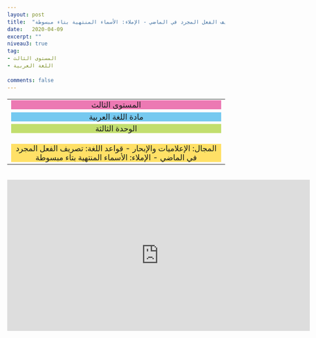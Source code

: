 ```yaml
---
layout: post
title:  "المستوى الثالث - مادة اللغة العربية - الوحدة الثالثة - المجال: الإعلاميات والإبحار - قواعد اللغة: تصريف الفعل المجرد في الماضي - الإملاء: الأسماء المنتهية بتاء مبسوطة"
date:   2020-04-09
excerpt: ""
niveau3: true
tag:
- المستوى الثالث 
- اللغة العربية

comments: false
---
```

<center>   
   <img style="display: none;" src="/assets/img/thumbnails/3-3-SanabilMedia.com.jpg" alt="" width="1" height="1">
<table dir="rtl" style="width: 100%; text-align: center; font-size: large;"><tbody>
<tr><td><div style="background-color: #ec79b3;"><span>
المستوى الثالث
</span></div></td></tr>
<tr><td><div style="background-color: #75c9f0; "><span>
مادة اللغة العربية
</span></div></td></tr>
<tr><td><div style="background-color: #c2de6e; "><span>
 الوحدة الثالثة

</span></div></td></tr><tr>
<td><div style="background-color: #ffe066; ">
المجال:  الإعلاميات والإبحار - قواعد اللغة: تصريف الفعل المجرد في الماضي - الإملاء: الأسماء المنتهية بتاء مبسوطة

</div></td></tr>
</tbody></table><br>
<iframe width="700px" height="350px" src="https://www.youtube.com/embed/0UQrH6zZY9U?rel=0&controls=1&showinfo=0&modestbranding=1&enablejsapi=1" allowfullscreen frameborder="0" ></iframe>
</center>
